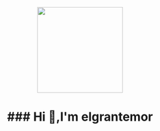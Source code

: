 

<div id="header" align="center">
<img  src="https://media.giphy.com/media/iIGT8Y1rOYhBpdHh1C/giphy.gif"  width="200"/>

 <h1 ">### Hi  👋,I'm elgrantemor</h1>
</div>
